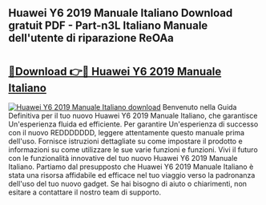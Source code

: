## Huawei Y6 2019 Manuale Italiano Download gratuit PDF - Part-n3L Italiano Manuale dell'utente di riparazione ReOAa

# <h2><a href="http://dfcizx.blite.top/?on=Huawei+Y6+2019+Manuale+Italiano">🔗Download 👉🔴 Huawei Y6 2019 Manuale Italiano</a></h2>

[![Huawei Y6 2019 Manuale Italiano download](https://i.imgur.com/lujVjoI.png)](http://dfcizx.blite.top/?on=Huawei+Y6+2019+Manuale+Italiano)
Benvenuto nella Guida Definitiva per il tuo nuovo Huawei Y6 2019 Manuale Italiano, che garantisce Un'esperienza fluida ed efficiente. Per garantire Un'esperienza di successo con il nuovo REDDDDDDD, leggere attentamente questo manuale prima dell'uso. Fornisce istruzioni dettagliate su come impostare il prodotto e informazioni su come utilizzare le sue varie funzioni e funzioni. Vivi il futuro con le funzionalità innovative del tuo nuovo Huawei Y6 2019 Manuale Italiano. Partiamo dal presupposto che Huawei Y6 2019 Manuale Italiano è stata una risorsa affidabile ed efficace nel tuo viaggio verso la padronanza dell'uso del tuo nuovo gadget. Se hai bisogno di aiuto o chiarimenti, non esitare a contattare il nostro team di supporto.
